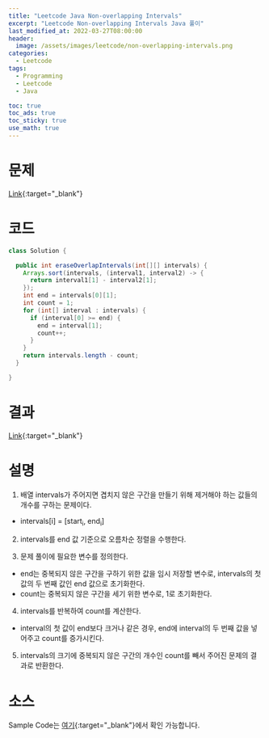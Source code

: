 ```yaml
---
title: "Leetcode Java Non-overlapping Intervals"
excerpt: "Leetcode Non-overlapping Intervals Java 풀이"
last_modified_at: 2022-03-27T08:00:00
header:
  image: /assets/images/leetcode/non-overlapping-intervals.png
categories:
  - Leetcode
tags:
  - Programming
  - Leetcode
  - Java

toc: true
toc_ads: true
toc_sticky: true
use_math: true
---
```

# 문제
[Link](https://leetcode.com/problems/non-overlapping-intervals/){:target="_blank"}

# 코드
```java
class Solution {

  public int eraseOverlapIntervals(int[][] intervals) {
    Arrays.sort(intervals, (interval1, interval2) -> {
      return interval1[1] - interval2[1];
    });
    int end = intervals[0][1];
    int count = 1;
    for (int[] interval : intervals) {
      if (interval[0] >= end) {
        end = interval[1];
        count++;
      }
    }
    return intervals.length - count;
  }

}
```

# 결과
[Link](https://leetcode.com/submissions/detail/667891646/){:target="_blank"}

# 설명
1. 배열 intervals가 주어지면 겹치지 않은 구간을 만들기 위해 제거해야 하는 값들의 개수를 구하는 문제이다.
- intervals[i] = [start<sub>i</sub>, end<sub>i</sub>]

2. intervals를 end 값 기준으로 오름차순 정렬을 수행한다.

3. 문제 풀이에 필요한 변수를 정의한다.
- end는 중복되지 않은 구간을 구하기 위한 값을 임시 저장할 변수로, intervals의 첫 값의 두 번째 값인 end 값으로 초기화한다.
- count는 중복되지 않은 구간을 세기 위한 변수로, 1로 초기화한다.

4. intervals를 반복하여 count를 계산한다.
- interval의 첫 값이 end보다 크거나 같은 경우, end에 interval의 두 번째 값을 넣어주고 count를 증가시킨다.

5. intervals의 크기에 중복되지 않은 구간의 개수인 count를 빼서 주어진 문제의 결과로 반환한다.

# 소스
Sample Code는 [여기](https://github.com/GracefulSoul/leetcode/blob/master/src/main/java/gracefulsoul/problems/NonOverlappingIntervals.java){:target="_blank"}에서 확인 가능합니다.